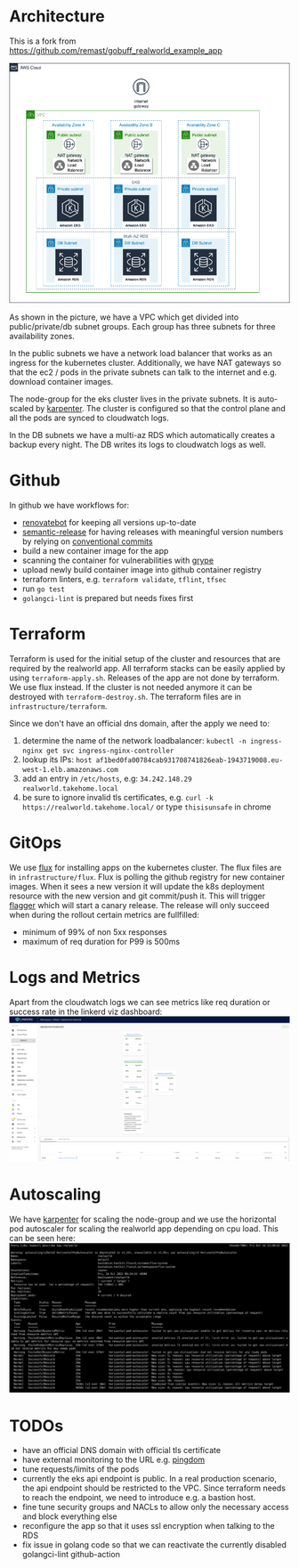 # Architecture

This is a fork from https://github.com/remast/gobuff_realworld_example_app


![Architecture](docs/toptal-takehome-arch.png "Architecture")

As shown in the picture, we have a VPC which get divided into public/private/db
subnet groups. Each group has three subnets for three availability zones.

In the public subnets we have a network load balancer that works as an ingress
for the kubernetes cluster.  Additionally, we have NAT gateways so that the
ec2 / pods in the private subnets can talk to the internet and e.g. download
container images.

The node-group for the eks cluster lives in the private subnets. It is auto-scaled by [karpenter](https://karpenter.sh/).
The cluster is configured so that the control plane and all the pods are synced to cloudwatch logs.

In the DB subnets we have a multi-az RDS which automatically creates a backup every night.
The DB writes its logs to cloudwatch logs as well.

# Github
In github we have workflows for:
* [renovatebot](https://github.com/renovatebot/renovate) for keeping all versions up-to-date
* [semantic-release](https://github.com/semantic-release/semantic-release) for
  having releases with meaningful version numbers by relying on [conventional
  commits](https://www.conventionalcommits.org/en/v1.0.0/)
* build a new container image for the app
* scanning the container for vulnerabilities with [grype](https://github.com/anchore/grype)
* upload newly build container image into github container registry
* terraform linters, e.g. `terraform validate`, `tflint`, `tfsec`
* run `go test`
* `golangci-lint` is prepared but needs fixes first

# Terraform
Terraform is used for the initial setup of the cluster and resources that are required by the realworld app.
All terraform stacks can be easily applied by using `terraform-apply.sh`.
Releases of the app are not done by terraform. We use flux instead. If the
cluster is not needed anymore it can be destroyed with `terraform-destroy.sh`.
The terraform files are in `infrastructure/terraform`.

Since we don't have an official dns domain, after the apply we need to:
1) determine the name of the network loadbalancer: `kubectl -n ingress-nginx get svc ingress-nginx-controller`
2) lookup its IPs: `host af1bed0fa00784cab931708741826eab-1943719008.eu-west-1.elb.amazonaws.com`
3) add an entry in `/etc/hosts`, e.g: `34.242.148.29 realworld.takehome.local`
4) be sure to ignore invalid tls certificates, e.g. `curl -k https://realworld.takehome.local/` or type `thisisunsafe` in chrome

# GitOps
We use [flux](https://fluxcd.io/) for installing apps on the kubernetes cluster.
The flux files are in `infrastructure/flux`.
Flux is polling the github registry for new container images. When it sees a
new version it will update the k8s deployment resource with the new version and
git commit/push it. This will trigger [flagger](https://flagger.app/) which
will start a canary release. The release will only succeed when during the
rollout certain metrics are fullfilled:
* minimum of 99% of non 5xx responses
* maximum of req duration for P99 is 500ms

# Logs and Metrics
Apart from the cloudwatch logs we can see metrics like req duration or success rate in the linkerd viz dashboard:
![linkerd](docs/loadtest-linkerd.png "linkerd")

# Autoscaling
We have [karpenter](https://karpenter.sh/) for scaling the node-group and we use the horizontal pod autoscaler for scaling the realworld app depending on cpu load.
This can be seen here:
![hpa](docs/hpa.png "hpa")


# TODOs
* have an official DNS domain with official tls certificate
* have external monitoring to the URL e.g. [pingdom](https://www.pingdom.com/)
* tune requests/limits of the pods
* currently the eks api endpoint is public. In a real production scenario, the
  api endpoint should be restricted to the VPC. Since terraform needs to reach
  the endpoint, we need to introduce e.g. a bastion host.
* fine tune security groups and NACLs to allow only the necessary access and
  block everything else
* reconfigure the app so that it uses ssl encryption when talking to the RDS
* fix issue in golang code so that we can reactivate the currently disabled
  golangci-lint github-action

